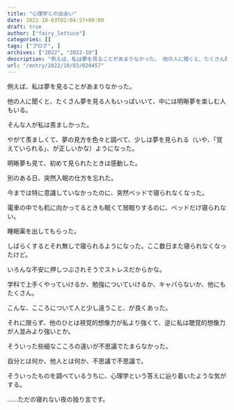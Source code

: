 ```yaml
---
title: "心理学との出会い"
date: 2022-10-03T02:04:57+09:00
draft: true
author: ["fairy_lettuce"]
categories: []
tags: ["ブログ", ]
archives: ["2022", "2022-10"]
description: "例えば、私は夢を見ることがあまりなかった。 他の人に聞くと、たくさん夢を見る人もいっぱいいて、中には明晰夢を楽しむ人もいる。 そんな人が私は羨ましかった。 やがて羨ましくて、夢の見方を色々と調べて、少しは夢を見られる（いや、「覚えていられる」、が正しいかな）ようになった。 明晰夢…"
url: "/entry/2022/10/03/020457"
---
```


例えば、私は夢を見ることがあまりなかった。

他の人に聞くと、たくさん夢を見る人もいっぱいいて、中には明晰夢を楽しむ人もいる。

そんな人が私は羨ましかった。

<!--more-->

やがて羨ましくて、夢の見方を色々と調べて、少しは夢を見られる（いや、「覚えていられる」、が正しいかな）ようになった。

明晰夢も見て、初めて見られたときは感動した。

別のある日、突然入眠の仕方を忘れた。

今までは特に意識していなかったのに、突然ベッドで寝られなくなった。

電車の中でも机に向かってるときも眠くて居眠りするのに、ベッドだけ寝られない。

睡眠薬を出してもらった。

しばらくするとそれ無しで寝られるようになった。ここ数日また寝られなくなったけど。

いろんな不安に押しつぶされそうでストレスだからかな。

学科で上手くやっていけるか、勉強についていけるか、キャパらないか、他にもたくさん。

こんな、こころについて人と少し違うこと、が良くあった。

それに限らず、他のひとは視覚的想像力が私より強くて、逆に私は聴覚的想像力が人並みより強いとか。

そういった些細なこころの違いが不思議でたまらなかった。

自分とは何か、他人とは何か、不思議で不思議で。

そういったものを調べているうちに、心理学という答えに辿り着いたような気がする。

……ただの寝れない夜の独り言です。
